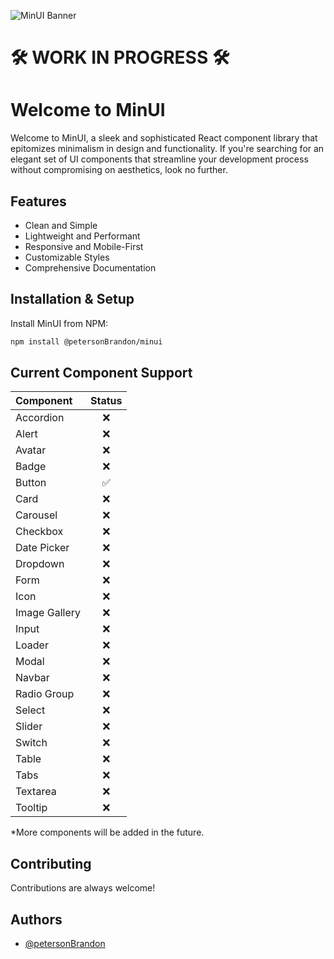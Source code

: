 ![MinUI Banner](https://firebasestorage.googleapis.com/v0/b/minui-55e3d.appspot.com/o/MinUiBanner.png?alt=media&token=544fd447-ce59-4397-82b8-2f905a93a369)

# 🛠 WORK IN PROGRESS 🛠

# Welcome to MinUI

Welcome to MinUI, a sleek and sophisticated React component library that epitomizes minimalism in design and functionality. If you're searching for an elegant set of UI components that streamline your development process without compromising on aesthetics, look no further.

## Features

- Clean and Simple
- Lightweight and Performant
- Responsive and Mobile-First
- Customizable Styles
- Comprehensive Documentation

## Installation & Setup

Install MinUI from NPM:

```bash
npm install @petersonBrandon/minui
```

## Current Component Support

| Component     | Status |
| :------------ | :----: |
| Accordion     |   ❌   |
| Alert         |   ❌   |
| Avatar        |   ❌   |
| Badge         |   ❌   |
| Button        |   ✅   |
| Card          |   ❌   |
| Carousel      |   ❌   |
| Checkbox      |   ❌   |
| Date Picker   |   ❌   |
| Dropdown      |   ❌   |
| Form          |   ❌   |
| Icon          |   ❌   |
| Image Gallery |   ❌   |
| Input         |   ❌   |
| Loader        |   ❌   |
| Modal         |   ❌   |
| Navbar        |   ❌   |
| Radio Group   |   ❌   |
| Select        |   ❌   |
| Slider        |   ❌   |
| Switch        |   ❌   |
| Table         |   ❌   |
| Tabs          |   ❌   |
| Textarea      |   ❌   |
| Tooltip       |   ❌   |

\*More components will be added in the future.

## Contributing

Contributions are always welcome!

## Authors

- [@petersonBrandon](https://www.github.com/petersonBrandon)
